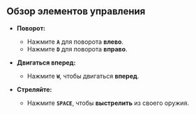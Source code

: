 ## Обзор элементов управления

- **Поворот:**
  - Нажмите **`A`** для поворота **влево**.
  - Нажмите **`D`** для поворота **вправо**.

- **Двигаться вперед:**
  - Нажмите **`W`**, чтобы двигаться **вперед**.

- **Стреляйте:**
  - Нажмите **`SPACE`**, чтобы **выстрелить** из своего оружия.

